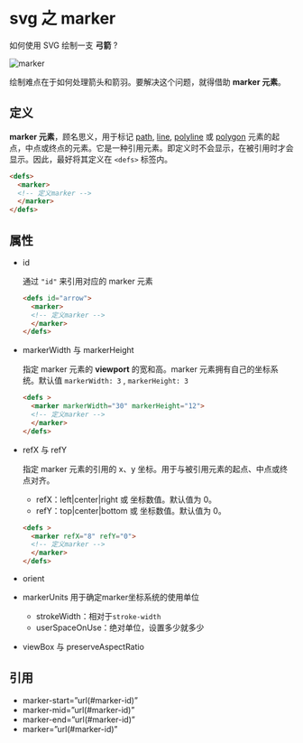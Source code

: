 # svg 之 marker

如何使用 SVG 绘制一支 **弓箭** ?

![marker](./imgs/arrow.svg)

 绘制难点在于如何处理箭头和箭羽。要解决这个问题，就得借助 **marker 元素**。

## 定义

**marker 元素**，顾名思义，用于标记 [path](https://developer.mozilla.org/en-US/docs/Web/SVG/Element/path), [line](https://developer.mozilla.org/en-US/docs/Web/SVG/Element/line), [polyline](https://developer.mozilla.org/en-US/docs/Web/SVG/Element/polyline) 或 [polygon](https://developer.mozilla.org/en-US/docs/Web/SVG/Element/polygon) 元素的起点，中点或终点的元素。它是一种引用元素。即定义时不会显示，在被引用时才会显示。因此，最好将其定义在 `<defs>` 标签内。

```html
<defs>
  <marker>
  <!-- 定义marker -->
  </marker>
</defs>
```

## 属性

- id

  通过 `"id"` 来引用对应的 marker 元素

  ```html
  <defs id="arrow">
    <marker>
    <!-- 定义marker -->
    </marker>
  </defs>
  ```
- markerWidth 与 markerHeight

  指定 marker 元素的 **viewport** 的宽和高。marker 元素拥有自己的坐标系统。默认值 `markerWidth: 3` , `markerHeight: 3`

  ```html
  <defs >
    <marker markerWidth="30" markerHeight="12">
    <!-- 定义marker -->
    </marker>
  </defs>
  ```

- refX 与 refY

  指定 marker 元素的引用的 x、y 坐标。用于与被引用元素的起点、中点或终点对齐。
  - refX：left|center|right 或 坐标数值。默认值为 0。
  - refY：top|center|bottom 或 坐标数值。默认值为 0。
  

  ```html
  <defs >
    <marker refX="8" refY="0">
    <!-- 定义marker -->
    </marker>
  </defs>
  ```

- orient

- markerUnits
  用于确定marker坐标系统的使用单位
  - strokeWidth：相对于`stroke-width`
  - userSpaceOnUse：绝对单位，设置多少就多少
  
- viewBox 与 preserveAspectRatio

## 引用

- marker-start=”url(#marker-id)”
- marker-mid=”url(#marker-id)”
- marker-end=”url(#marker-id)”
- marker=”url(#marker-id)”
